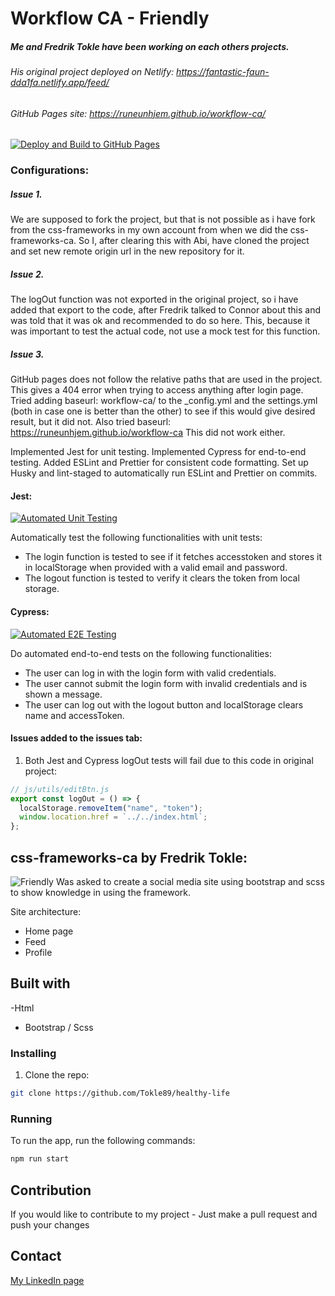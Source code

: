 # Workflow CA - Friendly

##### Me and Fredrik Tokle have been working on each others projects.

###### His original project deployed on Netlify: https://fantastic-faun-dda1fa.netlify.app/feed/

###### GitHub Pages site: https://runeunhjem.github.io/workflow-ca/

[![Deploy and Build to GitHub Pages](https://github.com/runeunhjem/workflow-ca/actions/workflows/deploy.yml/badge.svg)](https://github.com/runeunhjem/workflow-ca/actions/workflows/deploy.yml)

### Configurations:

##### Issue 1.

We are supposed to fork the project, but that is not possible as i have fork from the css-frameworks in my own account from when we did the css-frameworks-ca.
So I, after clearing this with Abi, have cloned the project and set new remote origin url in the new repository for it.

##### Issue 2.

The logOut function was not exported in the original project, so i have added that export to the code, after Fredrik talked to Connor about this and was told that it was ok and recommended to do so here. This, because it was important to test the actual code, not use a mock test for this function.

##### Issue 3.

GitHub pages does not follow the relative paths that are used in the project. This gives a 404 error when trying to access anything after login page.
Tried adding baseurl: workflow-ca/ to the \_config.yml and the settings.yml (both in case one is better than the other) to see if this would give desired result, but it did not.
Also tried baseurl: https://runeunhjem.github.io/workflow-ca
This did not work either.

Implemented Jest for unit testing.
Implemented Cypress for end-to-end testing.
Added ESLint and Prettier for consistent code formatting.
Set up Husky and lint-staged to automatically run ESLint and Prettier on commits.

#### Jest:

[![Automated Unit Testing](https://github.com/runeunhjem/workflow-ca/actions/workflows/unit-test.yml/badge.svg)](https://github.com/runeunhjem/workflow-ca/actions/workflows/unit-test.yml)

Automatically test the following functionalities with unit tests:

- The login function is tested to see if it fetches accesstoken and stores it in localStorage when provided with a valid email and password.
- The logout function is tested to verify it clears the token from local storage.

#### Cypress:

[![Automated E2E Testing](https://github.com/runeunhjem/workflow-ca/actions/workflows/main.yml/badge.svg)](https://github.com/runeunhjem/workflow-ca/actions/workflows/main.yml)

Do automated end-to-end tests on the following functionalities:

- The user can log in with the login form with valid credentials.
- The user cannot submit the login form with invalid credentials and is shown a message.
- The user can log out with the logout button and localStorage clears name and accessToken.

#### Issues added to the issues tab:

1. Both Jest and Cypress logOut tests will fail due to this code in original project:

```javascript
// js/utils/editBtn.js
export const logOut = () => {
  localStorage.removeItem("name", "token");
  window.location.href = `../../index.html`;
};
```

## css-frameworks-ca by Fredrik Tokle:

![Friendly](https://github.com/Tokle89/css-frameworks/assets/94007467/216af4e8-93c7-4f9f-9292-b2401af816e7)
Was asked to create a social media site using bootstrap and scss to show knowledge in using the framework.

Site architecture:

- Home page
- Feed
- Profile

## Built with

-Html

- Bootstrap / Scss

### Installing

1. Clone the repo:

```bash
git clone https://github.com/Tokle89/healthy-life
```

### Running

To run the app, run the following commands:

```bash
npm run start
```

## Contribution

If you would like to contribute to my project - Just make a pull request and push your changes

## Contact

[My LinkedIn page](https://www.linkedin.com/in/fredrik-tokle-0994a023b/)
